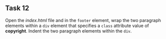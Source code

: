 ## Task 12
Open the *index.html* file and in the `footer` element, wrap the two paragraph elements within a `div` element that specifies a `class` attribute value of **copyright**. Indent the two paragraph elements within the `div`.
 